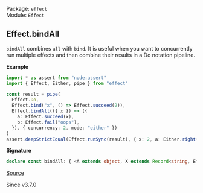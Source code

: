 Package: `effect`<br />
Module: `Effect`<br />

## Effect.bindAll

`bindAll` combines `all` with `bind`. It is useful
when you want to concurrently run multiple effects and then combine their
results in a Do notation pipeline.

**Example**

```ts
import * as assert from "node:assert"
import { Effect, Either, pipe } from "effect"

const result = pipe(
  Effect.Do,
  Effect.bind("x", () => Effect.succeed(2)),
  Effect.bindAll(({ x }) => ({
    a: Effect.succeed(x),
    b: Effect.fail("oops"),
  }), { concurrency: 2, mode: "either" })
)
assert.deepStrictEqual(Effect.runSync(result), { x: 2, a: Either.right(2), b: Either.left("oops") })
```

**Signature**

```ts
declare const bindAll: { <A extends object, X extends Record<string, Effect<any, any, any>>, O extends NoExcessProperties<{ readonly concurrency?: Concurrency | undefined; readonly batching?: boolean | "inherit" | undefined; readonly mode?: "default" | "validate" | "either" | undefined; readonly concurrentFinalizers?: boolean | undefined; }, O>>(f: (a: NoInfer<A>) => [Extract<keyof X, keyof A>] extends [never] ? X : `Duplicate keys`, options?: undefined | O): <E1, R1>(self: Effect<A, E1, R1>) => [All.ReturnObject<X, false, All.ExtractMode<O>>] extends [Effect<infer Success, infer Error, infer Context>] ? Effect<{ [K in keyof A | keyof Success]: K extends keyof A ? A[K] : K extends keyof Success ? Success[K] : never; }, E1 | Error, R1 | Context> : never; <A extends object, X extends Record<string, Effect<any, any, any>>, O extends NoExcessProperties<{ readonly concurrency?: Concurrency | undefined; readonly batching?: boolean | "inherit" | undefined; readonly mode?: "default" | "validate" | "either" | undefined; readonly concurrentFinalizers?: boolean | undefined; }, O>, E1, R1>(self: Effect<A, E1, R1>, f: (a: NoInfer<A>) => [Extract<keyof X, keyof A>] extends [never] ? X : `Duplicate keys`, options?: undefined | { readonly concurrency?: Concurrency | undefined; readonly batching?: boolean | "inherit" | undefined; readonly mode?: "default" | "validate" | "either" | undefined; readonly concurrentFinalizers?: boolean | undefined; }): [All.ReturnObject<X, false, All.ExtractMode<O>>] extends [Effect<infer Success, infer Error, infer Context>] ? Effect<{ [K in keyof A | keyof Success]: K extends keyof A ? A[K] : K extends keyof Success ? Success[K] : never; }, E1 | Error, R1 | Context> : never; }
```

[Source](https://github.com/Effect-TS/effect/tree/main/packages/effect/src/Effect.ts#L7744)

Since v3.7.0